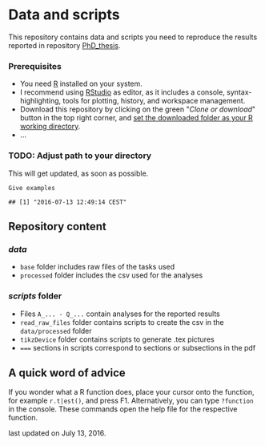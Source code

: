 Data and scripts
================

This repository contains data and scripts you need to reproduce the results reported in repository [PhD\_thesis](https://github.com/pipomas/PhD_thesis).

### Prerequisites

-   You need [R](https://cran.r-project.org) installed on your system.
-   I recommend using [RStudio](https://www.rstudio.com/products/rstudio/download/) as editor, as it includes a console, syntax-highlighting, tools for plotting, history, and workspace management.
-   Download this repository by clicking on the green "*Clone or download*" button in the top right corner, and [set the downloaded folder as your R working directory](http://rfunction.com/archives/1001).
-   ...

### TODO: Adjust path to your directory

This will get updated, as soon as possible.

    Give examples

    ## [1] "2016-07-13 12:49:14 CEST"

Repository content
------------------

### *data*

-   `base` folder includes raw files of the tasks used
-   `processed` folder includes the csv used for the analyses

### *scripts* folder

-   Files `A_... - Q_...` contain analyses for the reported results
-   `read_raw_files` folder contains scripts to create the csv in the `data/processed` folder
-   `tikzDevice` folder contains scripts to generate .tex pictures
-   `===` sections in scripts correspond to sections or subsections in the pdf

A quick word of advice
----------------------

If you wonder what a R function does, place your cursor onto the function, for example `r.t|est()`, and press F1. Alternatively, you can type `?function` in the console. These commands open the help file for the respective function.

last updated on July 13, 2016.
